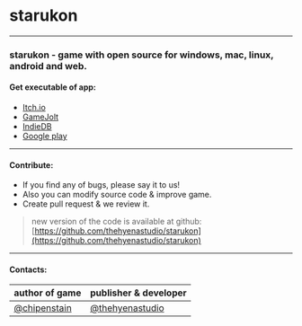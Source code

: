 # starukon
* * *
### starukon - game with open source for windows, mac, linux, android and web.
#### Get executable of app:

* [Itch.io](https://thehyenastudio.itch.io/starukon)
* [GameJolt](https://gamejolt.com/games/starukon/410288)
* [IndieDB](https://www.indiedb.com/games/starukon)
* [Google play](https://play.google.com/store/apps/details?id=com.thehyenastudio.starukon)
   
   
* * * 

#### Contribute:
* If you find any of bugs, please say it to us! 
* Also you can modify source code & improve game.
* Create pull request & we review it.

> new version of the code is available at github: [https://github.com/thehyenastudio/starukon](https://github.com/thehyenastudio/starukon)
   
   
* * *
   
   
#### Contacts:
author of game | publisher & developer
-------------- | ---------------------
[@chipenstain](https://github.com/chipenstain) | [@thehyenastudio](https://github.com/thehyenastudio)
